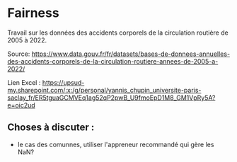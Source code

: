 # Fairness

Travail sur les données des accidents corporels de la circulation routière de 2005 à 2022.


Source: https://www.data.gouv.fr/fr/datasets/bases-de-donnees-annuelles-des-accidents-corporels-de-la-circulation-routiere-annees-de-2005-a-2022/

Lien Excel : https://upsud-my.sharepoint.com/:x:/g/personal/yannis_chupin_universite-paris-saclay_fr/ER5tguaGCMVEq1ag52qP2pwB_U9fmoEpD1M8_GM1VpRy5A?e=oic2ud

## Choses à discuter :

- le cas des comunnes, utiliser l'appreneur recommandé qui gère les NaN?

